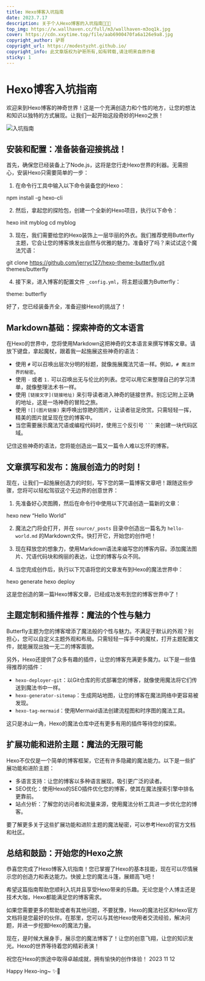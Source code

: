 ```yaml
---
title: Hexo博客入坑指南
date: 2023.7.17
description: 关于个人Hexo博客的入坑指南🤪🤪🤪
top_img: https://w.wallhaven.cc/full/m3/wallhaven-m3oq1k.jpg
cover: https://cdn.xxytime.top/file/aab6900470fa6a126e9a8.jpg
copyright_author: 驴哥
copyright_url: https://modestyzht.github.io/
copyright_info: 此文章版权为驴哥所有,如有转载,请注明来自原作者
sticky: 1
---
```


# Hexo博客入坑指南

欢迎来到Hexo博客的神奇世界！这是一个充满创造力和个性的地方，让您的想法和知识以独特的方式展现。让我们一起开始这段奇妙的Hexo之旅！

![入坑指南](https://gimg2.baidu.com/image_search/src=http%3A%2F%2Fss2.meipian.me%2Fusers%2F137250587%2Fd099130b40dd2c81de7a4610b14c916d.jpg%3Fmeipian-raw%2Fbucket%2Fivwen%2Fkey%2FdXNlcnMvMTM3MjUwNTg3L2QwOTkxMzBiNDBkZDJjODFkZTdhNDYxMGIxNGM5MTZkLmpwZw%3D%3D%2Fsign%2Fcf1931a6175a5bdda935fd68550341f9.jpg&refer=http%3A%2F%2Fss2.meipian.me&app=2002&size=f9999,10000&q=a80&n=0&g=0n&fmt=auto?sec=1692197227&t=147c93f626496c872a17dbea4c23ed02)

## 安装和配置：准备装备迎接挑战！

首先，确保您已经装备上了Node.js，这将是您行走Hexo世界的利器。无需担心，安装Hexo只需要简单的一步：

1. 在命令行工具中输入以下命令装备您的Hexo：

npm install -g hexo-cli


2. 然后，拿起您的探险包，创建一个全新的Hexo项目，执行以下命令：

hexo init myblog
cd myblog


3. 现在，我们需要给您的Hexo装饰上一层华丽的外衣。我们推荐使用Butterfly主题，它会让您的博客焕发出自然与优雅的魅力。准备好了吗？来试试这个魔法咒语：

git clone https://github.com/jerryc127/hexo-theme-butterfly.git themes/butterfly


4. 接下来，进入博客的配置文件 `_config.yml`，将主题设置为Butterfly：

theme: butterfly


好了，您已经装备齐全，准备迎接Hexo的挑战了！

## Markdown基础：探索神奇的文本语言

在Hexo的世界中，您将使用Markdown这把神奇的文本语言来撰写博客文章。请放下键盘，拿起魔杖，跟着我一起施展这些神奇的语法：

- 使用 `#` 可以召唤出层次分明的标题，就像施展魔法咒语一样。例如，`# 魔法世界的秘密`。
- 使用 `-` 或者 `1.` 可以召唤出无与伦比的列表。您可以用它来整理自己的学习清单，就像整理法术书一样。
- 使用 `[链接文字](链接地址)` 来引导读者进入神奇的链接世界。别忘记附上正确的地址，这是一场神奇的冒险之旅。
- 使用 `![](图片链接)` 来呼唤出惊艳的图片，让读者驻足欣赏。只需轻轻一挥，精美的图片就呈现在您的博客中。
- 当您需要展示魔法咒语或编程代码时，使用三个反引号 `` ``` `` 来创建一块代码区域。

记住这些神奇的语法，您将能创造出一篇又一篇令人难以忘怀的博客。

## 文章撰写和发布：施展创造力的时刻！

现在，让我们一起施展创造力的时刻，写下您的第一篇博客文章吧！跟随这些步骤，您将可以轻松驾驭这个无边界的创意世界：

1. 先准备好心灵图腾，然后在命令行中使用以下咒语创造一篇新的文章：

hexo new “Hello World”

2. 魔法之门将会打开，并在 `source/_posts` 目录中创造出一篇名为 `hello-world.md` 的Markdown文件。快打开它，开始您的创作吧！

3. 现在释放您的想象力，使用Markdown语法来编写您的博客内容。添加魔法图片、咒语代码块和绚丽的表达，让您的博客与众不同。

4. 当您完成创作后，执行以下咒语将您的文章发布到Hexo的魔法世界中：

hexo generate
hexo deploy


这是您创造的第一篇Hexo博客文章，已经成功发布到您的博客世界中了！

## 主题定制和插件推荐：魔法的个性与魅力

Butterfly主题为您的博客增添了魔法般的个性与魅力。不满足于默认的外观？别担心，您可以自定义主题外观和布局。只需轻轻一挥手中的魔杖，打开主题配置文件，就能展现出独一无二的博客面貌。

另外，Hexo还提供了众多有趣的插件，让您的博客充满更多魔力。以下是一些值得推荐的插件：

- `hexo-deployer-git`：以Git仓库的形式部署您的博客，就像使用魔法将它们传送到魔法书中一样。
- `hexo-generator-sitemap`：生成网站地图，让您的博客在魔法网络中更容易被发现。
- `hexo-tag-mermaid`：使用Mermaid语法创建流程图和时序图的魔法工具。

这只是冰山一角，Hexo的魔法仓库中还有更多有用的插件等待您的探索。

## 扩展功能和进阶主题：魔法的无限可能

Hexo不仅仅是一个简单的博客框架，它还有许多隐藏的魔法能力。以下是一些扩展功能和进阶主题：

- 多语言支持：让您的博客以多种语言展现，吸引更广泛的读者。
- SEO优化：使用Hexo的SEO插件优化您的博客，使其在魔法搜索引擎中排名更靠前。
- 站点分析：了解您的访问者和流量来源，使用魔法分析工具进一步优化您的博客。

要了解更多关于这些扩展功能和进阶主题的魔法秘密，可以参考Hexo的官方文档和社区。

## 总结和鼓励：开始您的Hexo之旅

恭喜您完成了Hexo博客入坑指南！您已掌握了Hexo的基本技能，现在可以尽情展示您的创造力和表达能力。快披上您的魔法斗篷，展翅高飞吧！

希望这篇指南帮助您顺利入坑并且享受Hexo带来的乐趣。无论您是个人博主还是技术大咖，Hexo都能满足您的博客需求。

如果您需要更多的帮助或者有其他问题，不要犹豫，Hexo的魔法社区和Hexo官方文档将是您最好的伙伴。在那里，您可以与其他Hexo使用者交流经验，解决问题，并进一步挖掘Hexo的魔法力量。

现在，是时候大展身手，展示您的魔法博客了！让您的创意飞翔，让您的知识发光。Hexo的世界等待着您的精彩表演！

祝您在Hexo的旅途中取得卓越成就，拥有愉快的创作体验！
2023 11 12

Happy Hexo-ing~ ✨🚀